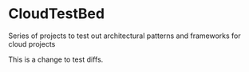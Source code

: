 # CloudTestBed
Series of projects to test out architectural patterns and frameworks for cloud projects

This is a change to test diffs.

